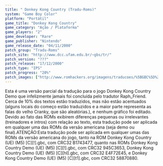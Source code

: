 ```yaml
---
title: " Donkey Kong Country (Tradu-Roms)"
system: "Game Boy Color"
platform: "Portátil"
game_title: "Donkey Kong Country"
game_category: "Ação / Plataforma"
game_players: "2"
game_developer: "Rare"
game_publisher: "Nintendo"
game_release_date: "04/11/2000"
patch_group: "Tradu-Roms"
patch_site: "http://www.dcc.ufam.edu.br/~gbs/tr/"
patch_version: "???"
patch_release: "17/12/2000"
patch_type: "IPS"
patch_progress: "20%"
patch_images: ["http://www.romhackers.org/imagens/traducoes/%5BGBC%5D%20Donkey%20Kong%20Country%20-%20Tradu-Roms%20-%201.png","http://www.romhackers.org/imagens/traducoes/%5BGBC%5D%20Donkey%20Kong%20Country%20-%20Tradu-Roms%20-%202.png","http://www.romhackers.org/imagens/traducoes/%5BGBC%5D%20Donkey%20Kong%20Country%20-%20Tradu-Roms%20-%203.png"]
---
```

Esta é uma versão parcial da tradução para o jogo Donkey Kong Country Demo que infelizmente jamais foi concluída pelo tradutor Raph_Friend. Cerca de 10% dos textos estão traduzidos, mas não estão acentuados (alguns locais do começo estão traduzidos e a maior parte representa as falas do velho Cranky, que são aleatórias.), e nenhum gráfico foi editado. Devido ao fato das ROMs exibirem diferenças pequenas ou irrelevantes (treinadores e intros) com relação ao texto, esta tradução pode ser aplicada em qualquer uma das ROMs da versão americana (seja demo ou final).ATENÇÃO:Esta tradução pode ser aplicada em qualquer umas das ROMs da versão americana do jogo, tanto na ROM Donkey Kong Country (UE) (M5) [C][!].gbc, com CRC32 B1743477, quanto nas ROMs Donkey Kong Country Demo (UE) (M5) [C][!].gbc, com CRC32 945C3653, Donkey Kong Country Demo (UE) (M5) [C][hI].gbc, com CRC32 E4F72E45, e Donkey Kong Country Demo (UE) (M5) [C][t1].gbc, com CRC32 58870880.
